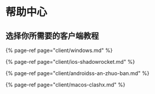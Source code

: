 # 帮助中心

## 选择你所需要的客户端教程

{% page-ref page="client/windows.md" %}

{% page-ref page="client/ios-shadowrocket.md" %}

{% page-ref page="client/androidss-an-zhuo-ban.md" %}

{% page-ref page="client/macos-clashx.md" %}


